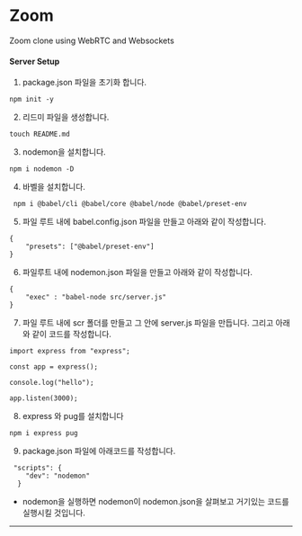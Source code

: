 # Zoom
Zoom clone using WebRTC and Websockets


#### Server Setup
1. package.json 파일을 초기화 합니다.
```
npm init -y
```
2. 리드미 파일을 생성합니다.
```
touch README.md
```
3. nodemon을 설치합니다.
```
npm i nodemon -D
```
4. 바벨을 설치합니다.
```
 npm i @babel/cli @babel/core @babel/node @babel/preset-env
```
5. 파일 루트 내에 babel.config.json 파일을 만들고 아래와 같이 작성합니다.
```
{
    "presets": ["@babel/preset-env"]
}
```
6. 파일루트 내에 nodemon.json 파일을 만들고 아래와 같이 작성합니다.
```
{
    "exec" : "babel-node src/server.js"
}
```
7. 파일 루트 내에 scr 폴더를 만들고 그 안에 server.js 파일을 만듭니다. 그리고 아래와 같이 코드를 작성합니다.
```
import express from "express";

const app = express();

console.log("hello");

app.listen(3000);
```

8. express 와  pug를 설치합니다
```
npm i express pug
```
9. package.json 파일에 아래코드를 작성합니다. 
```
 "scripts": {
    "dev": "nodemon"
  }
```
- nodemon을 실행하면 nodemon이 nodemon.json을 살펴보고 거기있는 코드를 실행시킬 것입니다.
---
